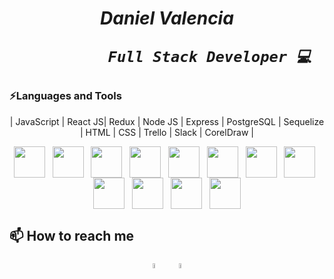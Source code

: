 <h1>
  <i>
    <p align="center">Daniel Valencia<br/>
               
               Full Stack Developer 💻
  </i>
</h1>


### ⚡Languages and Tools


<p align="center">
| JavaScript | React JS| Redux | Node JS | Express | PostgreSQL | Sequelize | HTML | CSS | Trello | Slack | CorelDraw |
</p>
<p align="center">
  <img src="https://user-images.githubusercontent.com/96601499/174880919-7134b46b-f5dd-4816-aeeb-9ecb44634e93.png)" width="50" height="50" align="center"/>
    &nbsp;
  <img src="https://user-images.githubusercontent.com/96601499/174881016-17a47ab4-d14e-4837-bf7e-651f019dcdb2.png" width="50" height="50" align="center"/>
    &nbsp;
  <img src="https://user-images.githubusercontent.com/96601499/174881049-8737663b-7359-4ac4-b0fd-1ea995ea5544.png" width="50" height="50" align="center"/>
    &nbsp;
  <img src="https://user-images.githubusercontent.com/96601499/174881062-df2e73ab-db13-49ac-bad9-54f4fc26f926.png" width="50" height="50" align="center"/>
    &nbsp;
  <img src="https://user-images.githubusercontent.com/96601499/174881093-57fc6f0d-89d3-445c-a637-d43ef6866597.png" width="50" height="50" align="center"/>
    &nbsp;
  <img src="https://user-images.githubusercontent.com/96601499/174881134-a8f56511-c3f4-4f8e-8cde-2fd979d7579f.png" width="50" height="50" align="center"/>
    &nbsp;
  <img src="https://user-images.githubusercontent.com/96601499/174881150-462f4cd5-4874-475f-94b9-04086f09d2bc.png" width="50" height="50" align="center"/>
    &nbsp;
  <img src="https://user-images.githubusercontent.com/96601499/174881166-ad9d780c-47d1-460a-9ee5-d61ca2b1d02d.png" width="50" height="50" align="center"/>
    &nbsp;
  <img src="https://user-images.githubusercontent.com/96601499/174881187-df6fafaa-934e-4a4d-9c91-f4eb65353671.png" width="50" height="50" align="center"/>
    &nbsp;
  <img src="https://user-images.githubusercontent.com/96601499/174882070-28458835-77af-486c-881d-d987a1db299a.png" width="50" height="50" align="center"/>
    &nbsp;
  <img src="https://user-images.githubusercontent.com/96601499/174882105-f3c8a587-b247-4483-9825-76a756375dea.png" width="50" height="50" align="center"/>
    &nbsp;
  <img src="https://user-images.githubusercontent.com/96601499/174882152-98e09df1-8e3d-48c8-9137-4569f2dde94c.png" width="50" height="50" align="center"/>
</p>  

## 📫 How to reach me

<p align="center">
<a href="https://www.linkedin.com/in/danielvalenciadev/" >
    <img width="4.5%" src="https://user-images.githubusercontent.com/96601499/174882957-e54db9ff-8032-45ed-b75a-917a25b406ff.png"></a>
    &nbsp;&nbsp;&nbsp;
<a href="mailto:becse.ca0@gmail.com" >
    <img width="4.5%" src="https://user-images.githubusercontent.com/96601499/174883017-9a666f99-ecbc-45a0-bf48-28a6ba7fa3b5.png"></a>
</p>

&nbsp;
&nbsp;

<!--
**dondanielon/dondanielon** is a ✨ _special_ ✨ repository because its `README.md` (this file) appears on your GitHub profile.

Here are some ideas to get you started:

- 🔭 I’m currently working on ...
- 🌱 I’m currently learning ...
- 👯 I’m looking to collaborate on ...
- 🤔 I’m looking for help with ...
- 💬 Ask me about ...
- 📫 How to reach me: ...
- 😄 Pronouns: ...
-  Fun fact: ...
-->
